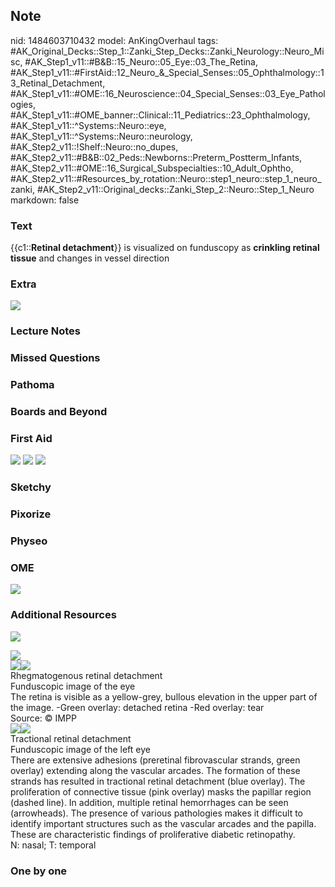 ## Note
nid: 1484603710432
model: AnKingOverhaul
tags: #AK_Original_Decks::Step_1::Zanki_Step_Decks::Zanki_Neurology::Neuro_Misc, #AK_Step1_v11::#B&B::15_Neuro::05_Eye::03_The_Retina, #AK_Step1_v11::#FirstAid::12_Neuro_&_Special_Senses::05_Ophthalmology::13_Retinal_Detachment, #AK_Step1_v11::#OME::16_Neuroscience::04_Special_Senses::03_Eye_Pathologies, #AK_Step1_v11::#OME_banner::Clinical::11_Pediatrics::23_Ophthalmology, #AK_Step1_v11::^Systems::Neuro::eye, #AK_Step1_v11::^Systems::Neuro::neurology, #AK_Step2_v11::!Shelf::Neuro::no_dupes, #AK_Step2_v11::#B&B::02_Peds::Newborns::Preterm_Postterm_Infants, #AK_Step2_v11::#OME::16_Surgical_Subspecialties::10_Adult_Ophtho, #AK_Step2_v11::#Resources_by_rotation::Neuro::step1_neuro::step_1_neuro_zanki, #AK_Step2_v11::Original_decks::Zanki_Step_2::Neuro::Step_1_Neuro
markdown: false

### Text
<div>
  {{c1::<b>Retinal detachment</b>}} is visualized on funduscopy as
  <b>crinkling retinal tissue</b> and changes in vessel direction
</div>

### Extra
<img src="paste-269801255600342.jpg">

### Lecture Notes


### Missed Questions


### Pathoma


### Boards and Beyond


### First Aid
<img src="tmpg2PDte.png"> <img src="tmpsazLnu.png"> <img src=
"tmpaUTieG.png">

### Sketchy


### Pixorize


### Physeo


### OME
<div class="ome-widget">
  <a href=
  "https://onlinemeded.org/spa/pediatrics/ophthalmology/acquire?ref=anki">
  <img src="_OME_AnkiFlashcards_Lesson_6.png"></a>
</div>

### Additional Resources
<img src="paste-9803acfb678693ec1fa747393294eacc949a30d0.jpg"
class="resizer">
<div>
  <img src="paste-89a26bfd17ea7682ca34782e6ad674fb047de293.jpg"
  class="resizer">
  <div><img src="big_5081d923ac445.jpg" class="resizer"><img src=
  "5081d923ac445.jpg" class="resizer"></div>
  <div>
    <div>
      <div>
        Rhegmatogenous retinal detachment
      </div>
    </div>
    <div>
      <div>
        <div>
          Funduscopic image of the eye
        </div>
        <div>
          The retina is visible as a yellow-grey, bullous elevation
          in the upper part of the image. -Green overlay: detached
          retina -Red overlay: tear
        </div>
      </div>
      <div>
        Source: © IMPP
      </div>
    </div>
  </div>
  <div><img src="big_5081d9462e7ef.jpg" class="resizer"><img src=
  "5081d9462e7ef.jpg" class="resizer"></div>
  <div>
    <div>
      <div>
        Tractional retinal detachment
      </div>
    </div>
    <div>
      <div>
        <div>
          Funduscopic image of the left eye
        </div>
        <div>
          There are extensive adhesions (preretinal fibrovascular
          strands, green overlay) extending along the vascular
          arcades. The formation of these strands has resulted in
          tractional retinal detachment (blue overlay). The
          proliferation of connective tissue (pink overlay) masks
          the papillar region (dashed line). In addition, multiple
          retinal hemorrhages can be seen (arrowheads). The
          presence of various pathologies makes it difficult to
          identify important structures such as the vascular
          arcades and the papilla.
        </div>
        <div>
          These are characteristic findings of proliferative
          diabetic retinopathy.
        </div>
        <div>
          N: nasal; T: temporal
        </div>
      </div>
    </div>
  </div>
</div>

### One by one

